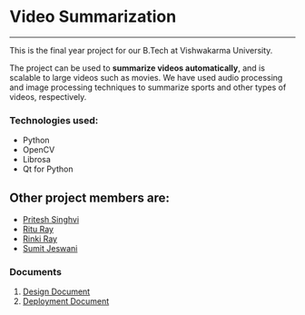 # Video Summarization
---

This is the final year project for our B.Tech at Vishwakarma University.

The project can be used to __summarize videos automatically__, and is scalable to large videos such as movies. We have used audio processing and image processing techniques to summarize sports and other types of videos, respectively.

### Technologies used:
- Python
- OpenCV
- Librosa
- Qt for Python

## Other project members are:
- [Pritesh Singhvi](https://github.com/narpat22)
- [Ritu Ray](https://github.com/rituray)
- [Rinki Ray](https://github.com/rinkiray10)
- [Sumit Jeswani](https://github.com/sumitjeswani12)

### Documents
1. [Design Document](Video%20Summarization%20-%20Design%20Document.docx)
2. [Deployment Document](Video%20Summarization%20-%20Deployment%20Document.docx)
